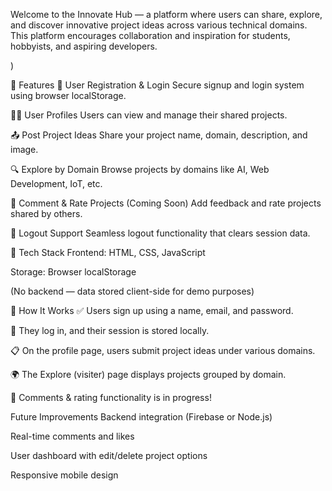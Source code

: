 Welcome to the Innovate Hub — a platform where users can share, explore, and discover innovative project ideas across various technical domains. This platform encourages collaboration and inspiration for students, hobbyists, and aspiring developers.

)

🚀 Features
📝 User Registration & Login
Secure signup and login system using browser localStorage.

🧑‍💼 User Profiles
Users can view and manage their shared projects.

📤 Post Project Ideas
Share your project name, domain, description, and image.

🔍 Explore by Domain
Browse projects by domains like AI, Web Development, IoT, etc.

💬 Comment & Rate Projects (Coming Soon)
Add feedback and rate projects shared by others.

🚪 Logout Support
Seamless logout functionality that clears session data.

🔧 Tech Stack
Frontend: HTML, CSS, JavaScript

Storage: Browser localStorage

(No backend — data stored client-side for demo purposes)

🧠 How It Works
✅ Users sign up using a name, email, and password.

🔐 They log in, and their session is stored locally.

📋 On the profile page, users submit project ideas under various domains.

🌍 The Explore (visiter) page displays projects grouped by domain.

🔄 Comments & rating functionality is in progress!

 Future Improvements
 Backend integration (Firebase or Node.js)

 Real-time comments and likes

 User dashboard with edit/delete project options

 Responsive mobile design

